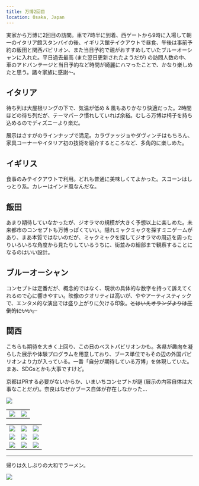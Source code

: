 ```yaml
---
title: 万博2回目
location: Osaka, Japan
---
```


実家から万博に2回目の訪問。車で7時半に到着、西ゲートから9時に入場して朝一のイタリア館スタンバイの後、イギリス館テイクアウトで昼食、午後は事前予約の飯田と関西バビリオン、また当日予約で親がおすすめしていたブルーオーシャンに入れた。平日過去最高 (また翌日更新されたようだが) の訪問人数の中、車のアドバンテージと当日予約など時間が綺麗にハマったことで、かなり楽しめたと思う。諸々家族に感謝〜。

## イタリア

待ち列は大屋根リングの下で、気温が低め & 風もありかなり快適だった。2時間ほどの待ち列だが、テーマパーク慣れしていれば余裕。むしろ万博は椅子を持ち込めるのでディズニーより楽だ。

展示はさすがのラインナップで満足。カラヴァッジョやダヴィンチはもちろん、家具コーナーやイタリア初の技術を紹介するところなど、多角的に楽しめた。

## イギリス

食事のみテイクアウトで利用。どれも普通に美味しくてよかった。スコーンはしっとり系。カレーはインド風なんだな。

## 飯田

あまり期待していなかったが、ジオラマの規模が大きく予想以上に楽しめた。未来都市のコンセプトも万博っぽくていい。隠れミャクミャクを探すミニゲームがあり、まあ本質ではないのだが、ミャクミャクを探してジオラマの周辺を周ったりいろいろな角度から見たりしているうちに、街並みの細部まで観察することになるのはいい設計。

## ブルーオーシャン

コンセプトは定番だが、概念的ではなく、現状の具体的な数字を持って訴えてくれるので心に響きやすい。映像のクオリティは高いが、ややアーティスティックで、エンタメ的な演出では盛り上がりに欠ける印象。~~とはいえオランダよりは圧倒的にいい。~~

## 関西

こちらも期待を大きく上回り、この日のベストパビリオンかも。各県が趣向を凝らした展示や体験プログラムを用意しており、ブース単位でもその辺の外国パビリオンより力が入っている。一番「自分が期待している万博」を体現していた。まあ、SDGsとかも大事ですけど。

京都はPRする必要がないからか、いまいちコンセプトが謎 (展示の内容自体は大事なことだが)。奈良はなぜかブース自体が存在しなかった...

![](https://photos.old.apkas.net/medium/202509/20250918-1R300345.webp)

<table>
  <tr>
    <td><img src="https://photos.old.apkas.net/medium/202509/20250918-1R300360.webp" /></td>
    <td><img src="https://photos.old.apkas.net/medium/202509/20250918-1R300365.webp" /></td>
  </tr>
</table>

<table>
  <tr>
    <td><img class="top" src="https://photos.old.apkas.net/medium/202509/20250918-1R300384.webp" /></td>
    <td><img class="top" src="https://photos.old.apkas.net/medium/202509/20250918-1R300403.webp" /></td>
    <td><img class="top" src="https://photos.old.apkas.net/medium/202509/20250918-1R300425.webp" /></td>
  </tr>
  <tr>
    <td><img class="middle" src="https://photos.old.apkas.net/medium/202509/20250918-1R300431.webp" /></td>
    <td><img class="middle" src="https://photos.old.apkas.net/medium/202509/20250918-1R300443.webp" /></td>
    <td><img class="middle" src="https://photos.old.apkas.net/medium/202509/20250918-1R300448.webp" /></td>
  </tr>
  <tr>
    <td><img class="bottom" src="https://photos.old.apkas.net/medium/202509/20250918-1R300458.webp" /></td>
    <td><img class="bottom" src="https://photos.old.apkas.net/medium/202509/20250918-1R300466.webp" /></td>
    <td><img class="bottom" src="https://photos.old.apkas.net/medium/202509/20250918-1R300478.webp" /></td>
  </tr>
</table>

---

帰りは久しぶりの大和でラーメン。

![](https://photos.old.apkas.net/medium/202509/20250918-1R300480.webp)
